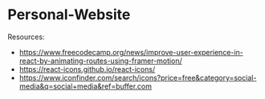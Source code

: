 # Personal-Website
Resources:
- https://www.freecodecamp.org/news/improve-user-experience-in-react-by-animating-routes-using-framer-motion/
- https://react-icons.github.io/react-icons/
- https://www.iconfinder.com/search/icons?price=free&category=social-media&q=social+media&ref=buffer.com
